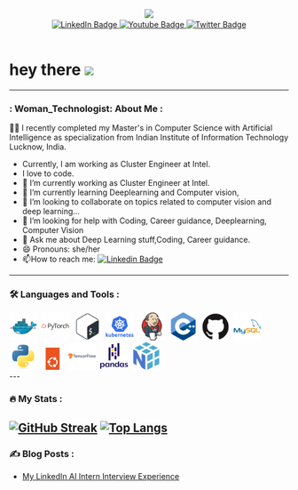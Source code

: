 

<!--
**shivanikush/shivanikush** is a ✨ _special_ ✨ repository because its `README.md` (this file) appears on your GitHub profile.

Here are some ideas to get you started:

- 🔭 I’m currently working at Intel as Cluster Engineer
- 🌱 I’m currently learning Docker, Kubernetes, Computer Vision, Deep Learning stuff ...
- 👯 I’m looking to collaborate on Deep learning and computer vision work.
- 🤔 I’m looking for help with Deeplearning and Computer Vision...
- 💬 Ask me about Deep Learning...
- 📫 How to reach me: Linkedin
- 😄 Pronouns: she/her
- ⚡ Fun fact: ...
-->

<div id="header" align="center">
 
  <img src="https://media.giphy.com/media/NgurY1o4z080Jfoyzw/giphy.gif" width="150"/>
  <div id="badges">
  <a href="https://www.linkedin.com/in/shivani-kushwaha-9a80ba122/">
    <img src="https://img.shields.io/badge/LinkedIn-blue?style=for-the-badge&logo=linkedin&logoColor=white" alt="LinkedIn Badge"/>
  </a>
  <a href="https://www.youtube.com/channel/UC-CSI9Us79LWIJK0xAzgZZg">
    <img src="https://img.shields.io/youtube/channel/subscribers/UC-CSI9Us79LWIJK0xAzgZZg?style=social" alt="Youtube Badge"/>
  </a>
  <a href="https://twitter.com/Shivani37929339">
    <img src="https://img.shields.io/badge/Twitter-blue?style=for-the-badge&logo=twitter&logoColor=white" alt="Twitter Badge"/>
  </a>
</div>
  <div id = "badges">
<img src="https://komarev.com/ghpvc/?username=shivanikush&style=flat-square&color=orange" alt=""/>
</div>
</div>
<h1>
  hey there
  <img src="https://media.giphy.com/media/hvRJCLFzcasrR4ia7z/giphy.gif" width="30px"/>
</h1>

-------------------------------------------------------------------------------------------------------------------------------------------

### : Woman_Technologist: About Me : 
:woman_student: I recently completed my Master's in Computer Science with Artificial Intelligence as specialization from Indian Institute of Information Technology Lucknow, India.
- Currently, I am working as Cluster Engineer at Intel. 
- I love to code.
- 🔭 I’m currently working as Cluster Engineer at Intel.
- 🌱 I’m currently learning Deeplearning and Computer vision,
- 👯 I’m looking to collaborate on topics related to computer vision and deep learning...
- 🤔 I’m looking for help with Coding, Career guidance, Deeplearning, Computer Vision
- 💬 Ask me about Deep Learning stuff,Coding, Career guidance.
- 😄 Pronouns: she/her
- :mailbox:How to reach me: [![Linkedin Badge](https://img.shields.io/badge/-kakbar-blue?style=flat&logo=Linkedin&logoColor=white)](https://www.linkedin.com/in/shivani-kushwaha-9a80ba122/)
---

### :hammer_and_wrench: Languages and Tools :
<div>
  <img src ="https://github.com/devicons/devicon/blob/master/icons/docker/docker-original.svg" title="Docker" alt="Docker" width="50" height="50" />&nbsp;
  <img src ="https://github.com/devicons/devicon/blob/master/icons/pytorch/pytorch-original-wordmark.svg" title ="PyTorch" alt="PyTorch" width = "50" height = "50" />&nbsp;
  <img src="https://github.com/devicons/devicon/blob/master/icons/bash/bash-original.svg" title ="Bash" alt="Bash" width = "50" height = "50" />&nbsp;
  <img src="https://github.com/devicons/devicon/blob/master/icons/kubernetes/kubernetes-plain-wordmark.svg" title ="Kubernetes" alt="Kubernetes" width = "50" height = "50" />&nbsp;
  <img src="https://github.com/devicons/devicon/blob/master/icons/jenkins/jenkins-original.svg" title ="Jenkins" alt="Jenkins" width = "50" height = "50" />&nbsp;
  <img src="https://github.com/devicons/devicon/blob/master/icons/cplusplus/cplusplus-original.svg" title="cplusplus" alt="cplusplus" width="50" height="50"/>&nbsp;
  <img src = "https://github.com/devicons/devicon/blob/master/icons/github/github-original.svg" title = "github" alt = "github" witdth ="50" height = "50"/>&nbsp;
  <img src = "https://github.com/devicons/devicon/blob/master/icons/mysql/mysql-original-wordmark.svg" title = "mySQL" alt = "mySQL" witdth ="50" height = "50"/>&nbsp;
  <img src = "https://github.com/devicons/devicon/blob/master/icons/python/python-original.svg" title ="python" alt = "python" width = "50" height ="50"/>&nbsp;
  <img src = "https://github.com/devicons/devicon/blob/master/icons/ubuntu/ubuntu-plain.svg" title="ubuntu" alt ="ubuntu" width ="40" height ="40"/>&nbsp;
  <img src = "https://github.com/devicons/devicon/blob/master/icons/tensorflow/tensorflow-original-wordmark.svg" title="tensorflow" alt="tensorflow" width="50" height="50"/>&nbsp;
 <img src = "https://github.com/devicons/devicon/blob/master/icons/pandas/pandas-original-wordmark.svg" title="pandas" alt="pandas" width="50" height="50"/>&nbsp;
 <img src = "https://github.com/devicons/devicon/blob/master/icons/numpy/numpy-original.svg" title="Numpy" alt="Numpy" width="50" height="50"/>&nbsp;

 </div>
 ---

### :fire: My Stats :
[![GitHub Streak](https://github-readme-streak-stats.herokuapp.com/?user=shivanikush)](https://git.io/streak-stats)
[![Top Langs](https://github-readme-stats.vercel.app/api/top-langs/?username=shivanikush&layout=compact&theme=vision-friendly-dark)](https://github.com/anuraghazra/github-readme-stats)
 ---

### :writing_hand: Blog Posts :
<!-- BLOG-POST-LIST:START -->
- [My LinkedIn AI Intern Interview Experience](https://medium.com/@codernoname/my-linkedin-ai-intern-interview-experience-2d8fcc98bb89)
<!-- BLOG-POST-LIST:END -->

